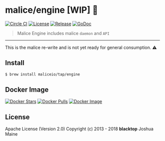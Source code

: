 # malice/engine [WIP] :construction:

[![Circle CI](https://circleci.com/gh/maliceio/engine.png?style=shield)](https://circleci.com/gh/maliceio/engine) [![License](https://img.shields.io/badge/licence-Apache%202.0-blue.svg)](LICENSE) [![Release](https://img.shields.io/github/release/maliceio/engine.svg)](https://github.com/maliceio/engine/releases/latest) [![GoDoc](https://godoc.org/github.com/maliceio/engine?status.svg)](https://godoc.org/github.com/maliceio/engine)

> Malice Engine includes malice `daemon` and `API`

---

This is the malice re-write and is not yet ready for general consumption. :warning:

## Install

```sh
$ brew install maliceio/tap/engine
```

## Docker Image

[![Docker Stars](https://img.shields.io/docker/stars/malice/engine.svg)](https://hub.docker.com/r/malice/engine/) [![Docker Pulls](https://img.shields.io/docker/pulls/malice/engine.svg)](https://hub.docker.com/r/malice/engine/) [![Docker Image](https://img.shields.io/badge/docker%20image-10.9MB-blue.svg)](https://hub.docker.com/r/malice/engine/)

## License

Apache License (Version 2.0)
Copyright (c) 2013 - 2018 **blacktop** Joshua Maine

